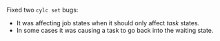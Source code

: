 Fixed two `cylc set` bugs:
- It was affecting job states when it should only affect _task_ states.
- In some cases it was causing a task to go back into the waiting state.

